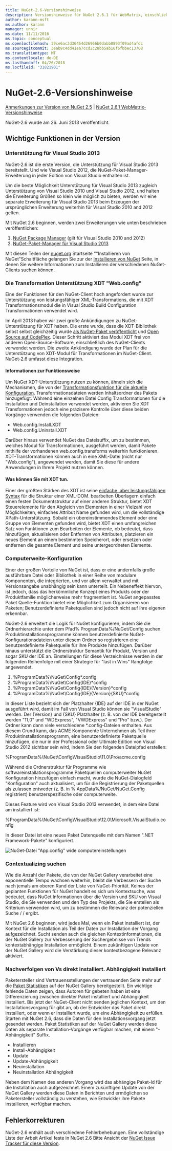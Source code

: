 ```yaml
---
title: NuGet-2.6-Versionshinweise
description: Versionshinweise für NuGet 2.6.1 für WebMatrix, einschließlich der bekannten Probleme, Fehlerbehebungen, Funktionen und Archivierung von dcrs Design.
author: karann-msft
ms.author: karann
manager: unnir
ms.date: 11/11/2016
ms.topic: conceptual
ms.openlocfilehash: 39ce6ac3d36464d26966b0dabb0893f09ad4afdc
ms.sourcegitcommit: 3eab9c4dd41ea7ccd2c28bb5ab16f6fbbec13708
ms.translationtype: MT
ms.contentlocale: de-DE
ms.lasthandoff: 04/26/2018
ms.locfileid: "31821901"
---
```

# <a name="nuget-26-release-notes"></a>NuGet-2.6-Versionshinweise

[Anmerkungen zur Version von NuGet 2.5](../release-notes/nuget-2.5.md) | [NuGet 2.6.1 WebMatrix-Versionshinweise](../release-notes/nuget-2.6.1-for-webmatrix.md)

NuGet-2.6 wurde am 26. Juni 2013 veröffentlicht.

## <a name="notable-features-in-the-release"></a>Wichtige Funktionen in der Version

### <a name="support-for-visual-studio-2013"></a>Unterstützung für Visual Studio 2013

NuGet-2.6 ist die erste Version, die Unterstützung für Visual Studio 2013 bereitstellt. Und wie Visual Studio 2012, die NuGet-Paket-Manager-Erweiterung in jeder Edition von Visual Studio enthalten ist.

Um die beste Möglichkeit Unterstützung für Visual Studio 2013 zugleich Unterstützung von Visual Studio 2010 und Visual Studio 2012, und halten die Erweiterung Größen so klein wie möglich zu bieten, werden wir eine separate Erweiterung für Visual Studio 2013 beim Erzeugen der ursprünglichen Erweiterung weiterhin für Visual Studio 2010 and 2012 gelten.

Mit NuGet 2.6 beginnen, werden zwei Erweiterungen wie unten beschrieben veröffentlichen:

1. [NuGet Package Manager](https://marketplace.visualstudio.com/items?itemName=NuGetTeam.NuGetPackageManager) (gilt für Visual Studio 2010 and 2012)
1. [NuGet-Paket-Manager für Visual Studio 2013](https://marketplace.visualstudio.com/items?itemName=NuGetTeam.NuGetPackageManagerforVisualStudio2013)

Mit diesen Teilen der [nuget.org](https://nuget.org) Startseite ""Installieren von NuGet"Schaltfläche gelangen Sie zur der [Installieren von NuGet](../install-nuget-client-tools.md) Seite, in denen Sie weitere Informationen zum Installieren der verschiedenen NuGet-Clients suchen können.

<a name="xdt"></a>

### <a name="xdt-webconfig-transformation-support"></a>Die Transformation Unterstützung XDT "Web.config"

Eine der Funktionen für den NuGet-Client hoch angefordert wurde zur Unterstützung von leistungsfähiger XML-Transformations, die mit XDT Transformationsmodul die in Visual Studio Build Configuration Transformationen verwendet wird.

Im April 2013 haben wir zwei große Ankündigungen zu NuGet-Unterstützung für XDT haben. Die erste wurde, dass die XDT-Bibliothek selbst selbst gleichzeitig wurde [als NuGet-Paket veröffentlicht](https://nuget.org/packages/Microsoft.Web.Xdt) und [Open Source auf CodePlex](http://xdt.codeplex.com/). Dieser Schritt aktiviert das Modul XDT frei von anderen Open-Source-Software, einschließlich des NuGet-Clients verwendet werden. Die zweite Ankündigung wurde der Plan für die Unterstützung von XDT-Modul für Transformationen im NuGet-Client. NuGet-2.6 umfasst diese Integration.

#### <a name="how-it-works"></a>Informationen zur Funktionsweise

Um NuGet XDT-Unterstützung nutzen zu können, ähneln sich die Mechanismen, die von der [Transformationsfunktion für die aktuelle Konfiguration](../create-packages/source-and-config-file-transformations.md).
Transformationsdateien werden Inhaltsordner des Pakets hinzugefügt. Während eine einzelnen Datei Config Transformationen für die Installation und Deinstallation verwendet werden, aktivieren Sie XDT Transformationen jedoch eine präzisere Kontrolle über diese beiden Vorgänge verwenden die folgenden Dateien:

- Web.config.Install.XDT
- Web.config.Uninstall.XDT

Darüber hinaus verwendet NuGet das Dateisuffix, um zu bestimmen, welches Modul für Transformationen, ausgeführt werden, damit Pakete mithilfe der vorhandenen web.config.transforms weiterhin funktionieren. XDT-Transformationen können auch in eine XML-Datei (nicht nur "Web.config"), angewendet werden, damit Sie diese für andere Anwendungen in Ihrem Projekt nutzen können.

#### <a name="what-you-can-do-with-xdt"></a>Was können Sie mit XDT tun.

Einer der größten Stärken des XDT ist seine [einfache, aber leistungsfähigen Syntax](http://msdn.microsoft.com/library/dd465326.aspx) für die Struktur einer XML-DOM. bearbeiten Überlagern einfach einen festen Dokumentstruktur auf einer anderen Struktur, bietet XDT Steuerelemente für den Abgleich von Elementen in einer Vielzahl von Möglichkeiten, einfaches Attribut Name gefunden wird, um die vollständige XPath-Unterstützung. Sobald ein übereinstimmendes Element oder eine Gruppe von Elementen gefunden wird, bietet XDT einen umfangreichen Satz von Funktionen zum Bearbeiten der Elemente, ob bedeutet, dass hinzufügen, aktualisieren oder Entfernen von Attributen, platzieren ein neues Element an einem bestimmten Speicherort, oder ersetzen oder entfernen die gesamte Element und seine untergeordneten Elemente.

### <a name="machine-wide-configuration"></a>Computerweite-Konfiguration

Einer der großen Vorteile von NuGet ist, dass er eine andernfalls große ausführbare Datei oder Bibliothek in einer Reihe von modulare Komponenten, die integrierten, und vor allem verwaltet und mit Versionsangabe unabhängig sein kann unterteilt. Ein Nebeneffekt hiervon, ist jedoch, dass das herkömmliche Konzept eines Produkts oder der Produktfamilie möglicherweise mehr fragmentiert ist.
NuGet angepasstes Paket Quelle-Funktion bietet eine Möglichkeit zum Organisieren von Paketen; Benutzerdefinierte Paketquellen sind jedoch nicht auf ihre eigenen erkennbar.

NuGet-2.6 erweitert die Logik für NuGet konfigurieren, indem Sie die Ordnerhierarchie unter dem Pfad% ProgramData%/NuGet/Config suchen. Produktinstallationsprogramme können benutzerdefinierte NuGet-Konfigurationsdateien unter diesem Ordner so registrieren eine benutzerdefinierte Paketquelle für ihre Produkte hinzufügen. Darüber hinaus unterstützt die Ordnerstruktur Semantik für Produkt, Version und sogar SKU der IDE an. Einstellungen für diese Verzeichnisse werden in der folgenden Reihenfolge mit einer Strategie für "last in Wins" Rangfolge angewendet.

1. %ProgramData%\NuGet\Config\*.config
2. %ProgramData%\NuGet\Config\{IDE}\*config
3. %ProgramData%\NuGet\Config\{IDE}\{Version}\*config
4. %ProgramData%\NuGet\Config\{IDE}\{Version}\{SKU}\*config

In dieser Liste bezieht sich der Platzhalter {IDE} auf der IDE in der NuGet ausgeführt wird, damit im Fall von Visual Studio können sie "VisualStudio" werden. Der {Version} und {SKU} Platzhalter (z. B. von der IDE bereitgestellt werden "11,0" und "WDExpress", "VWDExpress" und "Pro" bzw.). Der Ordner kann dann viele verschiedene *.config-Dateien enthalten.
Aus diesem Grund kann, das ACME Komponente Unternehmen als Teil ihrer Produktinstallationsprogramm, eine benutzerdefinierte Paketquelle hinzufügen, die nur in der Professional oder Ultimate Edition von Visual Studio 2012 sichtbar sein wird, indem Sie den folgenden Dateipfad erstellen:

%ProgramData%\NuGet\Config\VisualStudio\11.0\Pro\acme.config

Während die Ordnerstruktur für Programme wie softwareinstallationsprogramme Paketquellen computerweiter NuGet Konfiguration hinzufügen einfach macht, wurde die NuGet-Dialogfeld "Konfiguration" auch aktualisiert, um für die Registrierung der Paketquellen als zulassen entweder (z. B. in % AppData%/NuGet/NuGet.Config registriert) benutzerspezifische oder computerweite.

Dieses Feature wird von Visual Studio 2013 verwendet, in dem eine Datei am installiert ist:

%ProgramData%\NuGet\Config\VisualStudio\12.0\Microsoft.VisualStudio.config

In dieser Datei ist eine neues Paket Datenquelle mit dem Namen ".NET Framework-Pakete" konfiguriert.

![NuGet-Datei "App.config" wide computereinstellungen](./media/NuGet-Config-File-Machine-Wide.png)

### <a name="contextualizing-search"></a>Contextualizing suchen

Wie die Anzahl der Pakete, die von der NuGet Gallery verarbeitet eine exponentielle Tempo wachsen weiterhin, bleibt die Verbessern der Suche nach jemals am oberen Rand der Liste von NuGet-Priorität. Keines der geplanten Funktionen für NuGet handelt es sich um Kontextsuche, was bedeutet, dass NuGet Informationen über die Version und SKU von Visual Studio, die Sie verwenden und den Typ des Projekts, die Sie erstellen als Kriterium verwenden wird, um zu bestimmen die Relevanz der potenziellen Suche / / ergibt.

Mit NuGet 2.6 beginnen, wird jedes Mal, wenn ein Paket installiert ist, der Kontext für die Installation als Teil der Daten zur Installation der Vorgang aufgezeichnet.  Sucht senden auch die gleichen Kontextinformationen, die der NuGet Gallery zur Verbesserung der Suchergebnisse von Trends kontextabhängige Installation ermöglicht.  Einem zukünftigen Update von der NuGet Gallery wird die Verstärkung dieser kontextbezogene Relevanz aktiviert.

### <a name="tracking-direct-installs-vs-dependency-installs"></a>Nachverfolgen von Vs direkt installiert. Abhängigkeit installiert

Paketersteller sind Vertrauensstellungen der vertrauenden Seite mehr auf die [Paket Statistiken](http://blog.nuget.org/20130226/Introducing-Package-Statistics.html) auf der NuGet Gallery bereitgestellt.  Ein wichtige fehlende Daten zeigen, dass Autoren für gebeten haben ist eine Differenzierung zwischen direkter Paket installiert und Abhängigkeit installiert.  Bis jetzt der NuGet-Client nicht senden jeglichen Kontext, um den Installationsvorgang für gibt an, ob der Entwickler das Paket direkt installiert, oder wenn er installiert wurde, um eine Abhängigkeit zu erfüllen.
Starten mit NuGet 2.6, dass die Daten für den Installationsvorgang jetzt gesendet werden.  Paket Statistiken auf der NuGet Gallery werden diese Daten als separate Installation-Vorgänge verfügbar machen, mit einem "-Abhängigkeit" Suffix.

* Installieren
* Install-Abhängigkeit
* Update
* Update-Abhängigkeit
* Neuinstallation
* Neuinstallation Abhängigkeit

Neben dem Namen des anderen Vorgang wird das abhängige Paket-Id für die Installation auch aufgezeichnet.  Einem zukünftigen Update von der NuGet Gallery werden diese Daten in Berichten und ermöglichen so Paketersteller vollständig zu verstehen, wie Entwickler ihre Pakete installieren, verfügbar machen.

## <a name="bug-fixes"></a>Fehlerkorrekturen

NuGet-2.6 enthält auch verschiedene Fehlerbehebungen. Eine vollständige Liste der Arbeit Artikel feste in NuGet 2.6 Bitte Ansicht der [NuGet Issue Tracker für diese Version](https://nuget.codeplex.com/workitem/list/advanced?keyword=&status=Closed&type=All&priority=All&release=NuGet%202.6&assignedTo=All&component=All&sortField=LastUpdatedDate&sortDirection=Descending&page=0&reasonClosed=All).